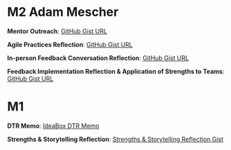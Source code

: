 # M2 Adam Mescher 

__Mentor Outreach__: [GitHub Gist URL](https://gist.github.com/AdamMescher/eaea006ceb61e85eedba9b74e65af07b)

__Agile Practices Reflection__: [GitHub Gist URL](https://gist.github.com/AdamMescher/b20cf969cc338bb92d064163513013ec)

__In-person Feedback Conversation Reflection__: [GitHub Gist URL](https://gist.github.com/AdamMescher/22ec977882db99ecd25d0f1491cecd67)

__Feedback Implementation Reflection & Application of Strengths to Teams__: [GitHub Gist URL](https://gist.github.com/AdamMescher/889444ec08f6f78789ab9c5013e43a6e)

# M1

__DTR Memo__: [IdeaBox DTR Memo](https://gist.github.com/AdamMescher/0ba08cc4ed2c2144d3fcd32f8fb5a7aa)

__Strengths & Storytelling Reflection__:  [Strengths & Storytelling Reflection Gist](https://gist.github.com/AdamMescher/c0b6bf5dd711e2d93a8d6660467655ed)